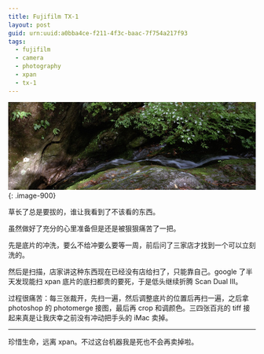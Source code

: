 ```yaml
---
title: Fujifilm TX-1
layout: post
guid: urn:uuid:a0bba4ce-f211-4f3c-baac-7f754a217f93
tags:
  - fujifilm
  - camera
  - photography
  - xpan
  - tx-1
---
```


[![](/media/files/2012/05/31/river.jpg)](http://500px.com/photo/8091709){: .image-900}

草长了总是要拔的，谁让我看到了不该看的东西。

虽然做好了充分的心里准备但是还是被狠狠痛苦了一把。

先是底片的冲洗，要么不给冲要么要等一周，前后问了三家店才找到一个可以立刻洗的。

然后是扫描，店家讲这种东西现在已经没有店给扫了，只能靠自己。google 了半天发现能扫 xpan 底片的底扫都贵的要死，于是低头继续折腾 Scan Dual III。

过程很痛苦：每三张裁开，先扫一遍，然后调整底片的位置后再扫一遍，之后拿 photoshop 的 photomerge 接图，最后再 crop 和调颜色。三四张百兆的 tiff 接起来真是让我庆幸之前没有冲动把手头的 iMac 卖掉。

---

珍惜生命，远离 xpan。不过这台机器我是死也不会再卖掉啦。
